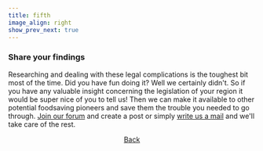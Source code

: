 ```yaml
---
title: fifth
image_align: right
show_prev_next: true
---
```


### <div class="fa fa-share"></div>Share your findings

Researching and dealing with these legal complications is the toughest bit most of the time. Did you have fun doing it? Well we certainly didn't. So if you have any valuable insight concerning the legislation of your region it would be super nice of you to tell us! Then we can make it available to other potential foodsaving pioneers and save them the trouble you needed to go through. [Join our forum](https://community.foodsaving.world) and create a post or simply [write us a mail](mailto:info@foodsaving.world) and we'll take care of the rest.

<center>
    <a class="button" href="/start/organization">Back</a>
</center>